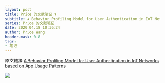 ```yaml
---
layout: post
title: Price 的文献笔记 9
subtitle: A Behavior Profiling Model for User Authentication in IoT Networks based on App Usage Patterns
series: Price 的文献笔记
date: 2020.04.18 10:36:24
author: Price Wang
header-mask: 0.8
tags:
- 笔记
---
```


原文链接 [A Behavior Profiling Model for User Authentication in IoT Networks based on App Usage Patterns](https://ieeexplore.ieee.org/document/8592761)

<img class="post_img" src="{{ site.baseurl }}/img/post/{{ page.series }}/{{ page.title }}.png">
